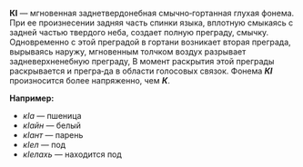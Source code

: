 **КІ** — мгновенная заднетвердонебная смычно‐гортанная глухая фонема. При ее произнесении задняя часть спинки языка, вплотную смыкаясь с задней частью твердого неба, создает полную преграду, смычку. Одновременно с этой преградой в гортани возникает вторая преграда, вырываясь наружу, мгновенным толчком воздух разрывает задневерхненебную преграду, В момент раскрытия этой преграды раскрывается и прегра‐да в области голосовых связок. Фонема ***КI*** произносится более напряженно, чем ***К***.

**Например:**
 - *кІа* — пшеница
 - *кІайн* — белый
 - *кІант* — парень
 - *кІел* — под
 - *кІелахь* — находится под
